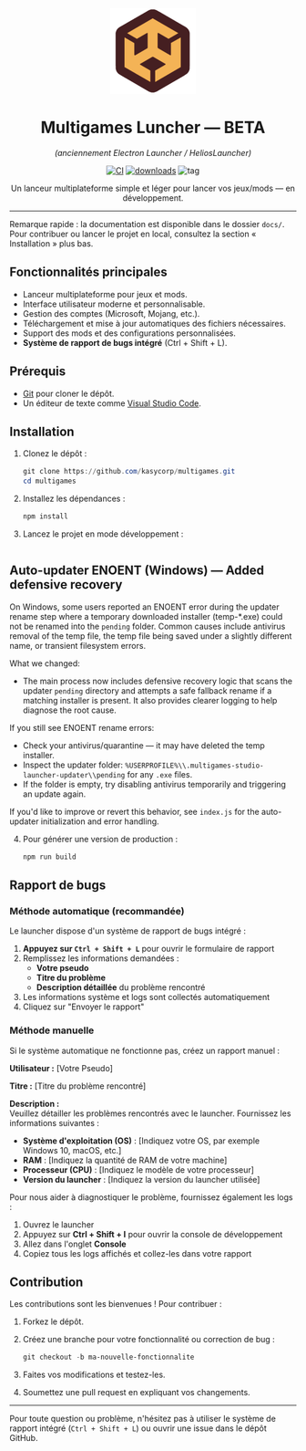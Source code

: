 <p align="center"><img src="./app/assets/images/SealCircle.png" width="150" height="150" alt="Multigames Luncher"></p>

<h1 align="center">Multigames Luncher — BETA</h1>

<p align="center"><em>(anciennement Electron Launcher / HeliosLauncher)</em></p>

<p align="center">
	<a href="https://github.com/kasycorp/multigames/actions"><img src="https://img.shields.io/github/actions/workflow/status/dscalzi/HeliosLauncher/build.yml?branch=master&style=for-the-badge" alt="CI"></a>
	<a href="https://github.com/kasycorp/multigames"><img src="https://img.shields.io/github/downloads/dscalzi/HeliosLauncher/total.svg?style=for-the-badge" alt="downloads"></a>
	<img src="https://forthebadge.com/images/badges/winter-is-coming.svg" height="28" alt="tag">
</p>

<p align="center">Un lanceur multiplateforme simple et léger pour lancer vos jeux/mods — en développement.</p>

---

Remarque rapide : la documentation est disponible dans le dossier <code>docs/</code>. Pour contribuer ou lancer le projet en local, consultez la section « Installation » plus bas.

## Fonctionnalités principales

- Lanceur multiplateforme pour jeux et mods.
- Interface utilisateur moderne et personnalisable.
- Gestion des comptes (Microsoft, Mojang, etc.).
- Téléchargement et mise à jour automatiques des fichiers nécessaires.
- Support des mods et des configurations personnalisées.
- **Système de rapport de bugs intégré** (Ctrl + Shift + L).

## Prérequis
- [Git](https://git-scm.com/) pour cloner le dépôt.
- Un éditeur de texte comme [Visual Studio Code](https://code.visualstudio.com/).

## Installation

1. Clonez le dépôt :

   ```powershell
   git clone https://github.com/kasycorp/multigames.git
   cd multigames
   ```

2. Installez les dépendances :

   ```powershell
   npm install
   ```

3. Lancez le projet en mode développement :

   ```powershell
   ```
## Auto-updater ENOENT (Windows) — Added defensive recovery

On Windows, some users reported an ENOENT error during the updater rename step where a temporary downloaded installer (temp-*.exe) could not be renamed into the `pending` folder. Common causes include antivirus removal of the temp file, the temp file being saved under a slightly different name, or transient filesystem errors.

What we changed:
- The main process now includes defensive recovery logic that scans the updater `pending` directory and attempts a safe fallback rename if a matching installer is present. It also provides clearer logging to help diagnose the root cause.

If you still see ENOENT rename errors:
- Check your antivirus/quarantine — it may have deleted the temp installer.
- Inspect the updater folder: `%USERPROFILE%\\.multigames-studio-launcher-updater\\pending` for any `.exe` files.
- If the folder is empty, try disabling antivirus temporarily and triggering an update again.

If you'd like to improve or revert this behavior, see `index.js` for the auto-updater initialization and error handling.

4. Pour générer une version de production :

   ```powershell
   npm run build
   ```

## Rapport de bugs

### Méthode automatique (recommandée)
Le launcher dispose d'un système de rapport de bugs intégré :

1. **Appuyez sur `Ctrl + Shift + L`** pour ouvrir le formulaire de rapport
2. Remplissez les informations demandées :
   - **Votre pseudo**
   - **Titre du problème**
   - **Description détaillée** du problème rencontré
3. Les informations système et logs sont collectés automatiquement
4. Cliquez sur "Envoyer le rapport"

### Méthode manuelle
Si le système automatique ne fonctionne pas, créez un rapport manuel :

**Utilisateur :** [Votre Pseudo]

**Titre :** [Titre du problème rencontré]

**Description :**  
Veuillez détailler les problèmes rencontrés avec le launcher. Fournissez les informations suivantes :  
- **Système d'exploitation (OS)** : [Indiquez votre OS, par exemple Windows 10, macOS, etc.]  
- **RAM** : [Indiquez la quantité de RAM de votre machine]  
- **Processeur (CPU)** : [Indiquez le modèle de votre processeur]  
- **Version du launcher** : [Indiquez la version du launcher utilisée]  

Pour nous aider à diagnostiquer le problème, fournissez également les logs :  
1. Ouvrez le launcher  
2. Appuyez sur **Ctrl + Shift + I** pour ouvrir la console de développement  
3. Allez dans l'onglet **Console**  
4. Copiez tous les logs affichés et collez-les dans votre rapport  

## Contribution

Les contributions sont les bienvenues ! Pour contribuer :

1. Forkez le dépôt.
2. Créez une branche pour votre fonctionnalité ou correction de bug :

   ```powershell
   git checkout -b ma-nouvelle-fonctionnalite
   ```

3. Faites vos modifications et testez-les.
4. Soumettez une pull request en expliquant vos changements.

---

Pour toute question ou problème, n'hésitez pas à utiliser le système de rapport intégré (`Ctrl + Shift + L`) ou ouvrir une issue dans le dépôt GitHub.
